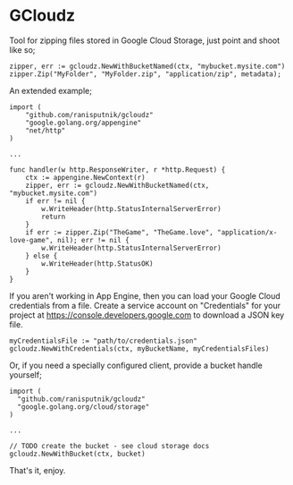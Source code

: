 # GCloudz

Tool for zipping files stored in Google Cloud Storage, just point and shoot like so;
```
zipper, err := gcloudz.NewWithBucketNamed(ctx, "mybucket.mysite.com")
zipper.Zip("MyFolder", "MyFolder.zip", "application/zip", metadata);
```

An extended example;
```
import (
	"github.com/ranisputnik/gcloudz"
	"google.golang.org/appengine"
	"net/http"
)

...

func handler(w http.ResponseWriter, r *http.Request) {
	ctx := appengine.NewContext(r)
	zipper, err := gcloudz.NewWithBucketNamed(ctx, "mybucket.mysite.com")
	if err != nil {
		w.WriteHeader(http.StatusInternalServerError)
		return
	}
	if err := zipper.Zip("TheGame", "TheGame.love", "application/x-love-game", nil); err != nil {
		w.WriteHeader(http.StatusInternalServerError)
	} else {
		w.WriteHeader(http.StatusOK)
	}
}
```

If you aren't working in App Engine, then you can load your Google Cloud credentials from a file. Create a service account on "Credentials" for your project at https://console.developers.google.com to download a JSON key file.
```
myCredentialsFile := "path/to/credentials.json"
gcloudz.NewWithCredentials(ctx, myBucketName, myCredentialsFiles)
```

Or, if you need a specially configured client, provide a bucket handle yourself;
```
import (
  "github.com/ranisputnik/gcloudz"
  "google.golang.org/cloud/storage"
)

...

// TODO create the bucket - see cloud storage docs
gcloudz.NewWithBucket(ctx, bucket)
```

That's it, enjoy.
